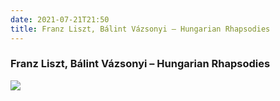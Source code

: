 ```yaml
---
date: 2021-07-21T21:50  
title: Franz Liszt, Bálint Vázsonyi – Hungarian Rhapsodies  
---
```

### Franz Liszt, Bálint Vázsonyi – Hungarian Rhapsodies  
[![](https://img.discogs.com/N_dUiVWjyCqkLVlur-w3th7Rsbc=/fit-in/600x616/filters:strip_icc():format(jpeg):mode_rgb():quality(90)/discogs-images/R-6159933-1412565353-3285.jpeg.jpg)][1]   
  
[1]: https://www.discogs.com/release/6159933